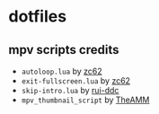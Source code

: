 # dotfiles
## mpv scripts credits
- `autoloop.lua` by [zc62](https://github.com/zc62/mpv-scripts/blob/master/autoloop.lua)
- `exit-fullscreen.lua` by [zc62](https://github.com/zc62/mpv-scripts/blob/master/exit-fullscreen.lua)
- `skip-intro.lua` by [rui-ddc](https://github.com/rui-ddc/skip-intro/blob/master/skip-intro.lua)
- `mpv_thumbnail_script` by [TheAMM](https://github.com/TheAMM/mpv_thumbnail_script)
